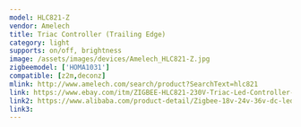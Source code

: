 ```yaml
---
model: HLC821-Z
vendor: Amelech
title: Triac Controller (Trailing Edge)
category: light
supports: on/off, brightness
image: /assets/images/devices/Amelech_HLC821-Z.jpg
zigbeemodel: ['HOMA1031']
compatible: [z2m,deconz]
mlink: http://www.amelech.com/search/product?SearchText=hlc821
link: https://www.ebay.com/itm/ZIGBEE-HLC821-230V-Triac-Led-Controller-Kontroller-Treiber-Dimmer-for-Echo-Plus/113530902178
link2: https://www.alibaba.com/product-detail/Zigbee-18v-24v-36v-dc-led_62002671078.html
link3: 
---
```


